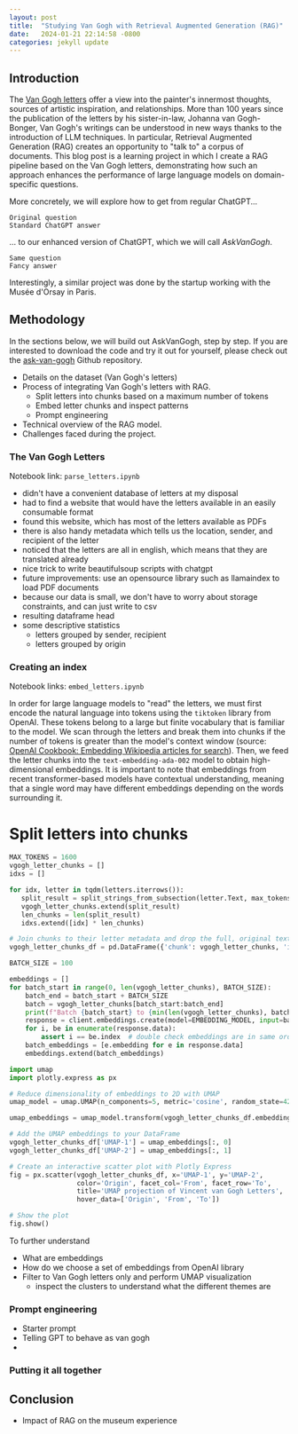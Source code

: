 ```yaml
---
layout: post
title:  "Studying Van Gogh with Retrieval Augmented Generation (RAG)"
date:   2024-01-21 22:14:58 -0800
categories: jekyll update
---
```


## Introduction 

The [Van Gogh letters](https://www.vangoghmuseum.nl/en/art-and-stories/stories/all-stories/van-goghs-letters) offer a view into the painter's innermost thoughts, sources of artistic inspiration, and relationships. More than 100 years since the publication of the letters by his sister-in-law, Johanna van Gogh-Bonger, Van Gogh's writings can be understood in new ways thanks to the introduction of LLM techniques. In particular, Retrieval Augmented Generation (RAG) creates an opportunity to "talk to" a corpus of documents. This blog post is a learning project in which I create a RAG pipeline based on the Van Gogh letters, demonstrating how such an approach enhances the performance of large language models on domain-specific questions. 

More concretely, we will explore how to get from regular ChatGPT...

```
Original question
Standard ChatGPT answer
```

... to our enhanced version of ChatGPT, which we will call *AskVanGogh*. 

```
Same question
Fancy answer
```

Interestingly, a similar project was done by the startup working with the Musée d'Orsay in Paris. 

## Methodology

In the sections below, we will build out AskVanGogh, step by step. If you are interested to download the code and try it out for yourself, please check out the [ask-van-gogh](https://github.com/amatlin/ask-van-gogh) Github repository. 

- Details on the dataset (Van Gogh's letters)
- Process of integrating Van Gogh's letters with RAG.
  - Split letters into chunks based on a maximum number of tokens
  - Embed letter chunks and inspect patterns
  - Prompt engineering
- Technical overview of the RAG model.
- Challenges faced during the project.

### The Van Gogh Letters
Notebook link: `parse_letters.ipynb`

- didn't have a convenient database of letters at my disposal
- had to find a website that would have the letters available in an easily consumable format
- found this website, which has most of the letters available as PDFs
- there is also handy metadata which tells us the location, sender, and recipient of the letter
- noticed that the letters are all in english, which means that they are translated already
- nice trick to write beautifulsoup scripts with chatgpt
- future improvements: use an opensource library such as llamaindex to load PDF documents
- because our data is small, we don't have to worry about storage constraints, and can just write to csv
- resulting dataframe head
- some descriptive statistics
  - letters grouped by sender, recipient
  - letters grouped by origin

### Creating an index 
Notebook links: `embed_letters.ipynb`

In order for large language models to "read" the letters, we must first encode the natural language into tokens using the `tiktoken` library from OpenAI. These tokens belong to a large but finite vocabulary that is familiar to the model. We scan through the letters and break them into chunks if the number of tokens is greater than the model's context window (source: [OpenAI Cookbook: Embedding Wikipedia articles for search](https://cookbook.openai.com/examples/embedding_wikipedia_articles_for_search)). Then, we feed the letter chunks into the `text-embedding-ada-002` model to obtain high-dimensional embeddings. It is important to note that embeddings from recent transformer-based models have contextual understanding, meaning that a single word may have different embeddings depending on the words surrounding it. 

# Split letters into chunks
```python
MAX_TOKENS = 1600
vgogh_letter_chunks = []
idxs = []

for idx, letter in tqdm(letters.iterrows()):
   split_result = split_strings_from_subsection(letter.Text, max_tokens=MAX_TOKENS)
   vgogh_letter_chunks.extend(split_result)
   len_chunks = len(split_result)
   idxs.extend([idx] * len_chunks)

# Join chunks to their letter metadata and drop the full, original text
vgogh_letter_chunks_df = pd.DataFrame({'chunk': vgogh_letter_chunks, 'idx': idxs}).set_index('idx').join(letters).drop('Text', axis=1)
```

```python
BATCH_SIZE = 100  

embeddings = []
for batch_start in range(0, len(vgogh_letter_chunks), BATCH_SIZE):
    batch_end = batch_start + BATCH_SIZE
    batch = vgogh_letter_chunks[batch_start:batch_end]
    print(f"Batch {batch_start} to {min(len(vgogh_letter_chunks), batch_end-1)}")
    response = client.embeddings.create(model=EMBEDDING_MODEL, input=batch)
    for i, be in enumerate(response.data):
        assert i == be.index  # double check embeddings are in same order as input
    batch_embeddings = [e.embedding for e in response.data]
    embeddings.extend(batch_embeddings)
```

```python
import umap 
import plotly.express as px

# Reduce dimensionality of embeddings to 2D with UMAP
umap_model = umap.UMAP(n_components=5, metric='cosine', random_state=42).fit(vgogh_letter_chunks_df.embeddings.tolist())

umap_embeddings = umap_model.transform(vgogh_letter_chunks_df.embeddings.tolist())

# Add the UMAP embeddings to your DataFrame
vgogh_letter_chunks_df['UMAP-1'] = umap_embeddings[:, 0]
vgogh_letter_chunks_df['UMAP-2'] = umap_embeddings[:, 1]

# Create an interactive scatter plot with Plotly Express
fig = px.scatter(vgogh_letter_chunks_df, x='UMAP-1', y='UMAP-2', 
                 color='Origin', facet_col='From', facet_row='To', 
                 title='UMAP projection of Vincent van Gogh Letters',
                 hover_data=['Origin', 'From', 'To'])

# Show the plot
fig.show()
```

To further understand 

- What are embeddings 
- How do we choose a set of embeddings from OpenAI library
- Filter to Van Gogh letters only and perform UMAP visualization
  - inspect the clusters to understand what the different themes are


### Prompt engineering

- Starter prompt
- Telling GPT to behave as van gogh 
- 

### Putting it all together


<!-- 

You’ll find this post in your `_posts` directory. Go ahead and edit it and re-build the site to see your changes. You can rebuild the site in many different ways, but the most common way is to run `jekyll serve`, which launches a web server and auto-regenerates your site when a file is updated.

Jekyll requires blog post files to be named according to the following format:

`YEAR-MONTH-DAY-title.MARKUP`

Where `YEAR` is a four-digit number, `MONTH` and `DAY` are both two-digit numbers, and `MARKUP` is the file extension representing the format used in the file. After that, include the necessary front matter. Take a look at the source for this post to get an idea about how it works.

Jekyll also offers powerful support for code snippets:

{% highlight ruby %}
def print_hi(name)
  puts "Hi, #{name}"
end
print_hi('Tom')
#=> prints 'Hi, Tom' to STDOUT.
{% endhighlight %}

Check out the [Jekyll docs][jekyll-docs] for more info on how to get the most out of Jekyll. File all bugs/feature requests at [Jekyll’s GitHub repo][jekyll-gh]. If you have questions, you can ask them on [Jekyll Talk][jekyll-talk].

[jekyll-docs]: https://jekyllrb.com/docs/home
[jekyll-gh]:   https://github.com/jekyll/jekyll
[jekyll-talk]: https://talk.jekyllrb.com/
-->

## Conclusion
- Impact of RAG on the museum experience